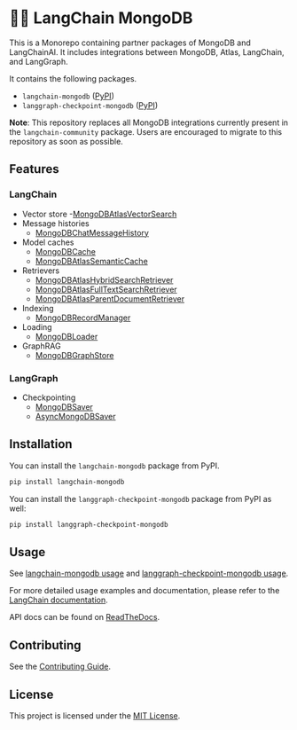 # 🦜️🔗 LangChain MongoDB

This is a Monorepo containing partner packages of MongoDB and LangChainAI.
It includes integrations between MongoDB, Atlas, LangChain, and LangGraph.

It contains the following packages.

- `langchain-mongodb` ([PyPI](https://pypi.org/project/langchain-mongodb/))
- `langgraph-checkpoint-mongodb` ([PyPI](https://pypi.org/project/langgraph-checkpoint-mongodb/))

**Note**: This repository replaces all MongoDB integrations currently present in the `langchain-community` package. Users are encouraged to migrate to this repository as soon as possible.

## Features

### LangChain

- Vector store
    -[MongoDBAtlasVectorSearch](https://python.langchain.com/docs/integrations/vectorstores/mongodb_atlas/)
- Message histories
    - [MongoDBChatMessageHistory](https://python.langchain.com/docs/integrations/memory/mongodb_chat_message_history/)
- Model caches
    - [MongoDBCache](https://python.langchain.com/docs/integrations/providers/mongodb_atlas/#mongodbcache)
    - [MongoDBAtlasSemanticCache](https://python.langchain.com/docs/integrations/providers/mongodb_atlas/#mongodbatlassemanticcache)
- Retrievers
    - [MongoDBAtlasHybridSearchRetriever](https://python.langchain.com/docs/integrations/providers/mongodb_atlas/#hybrid-search-retriever)
    - [MongoDBAtlasFullTextSearchRetriever](https://python.langchain.com/docs/integrations/providers/mongodb_atlas/#full-text-search-retriever)
    - [MongoDBAtlasParentDocumentRetriever](https://langchain-mongodb.readthedocs.io/en/latest/langchain_mongodb/retrievers/langchain_mongodb.retrievers.parent_document.MongoDBAtlasParentDocumentRetriever.html#langchain_mongodb.retrievers.parent_document.MongoDBAtlasParentDocumentRetriever)
- Indexing
    - [MongoDBRecordManager](https://langchain-mongodb.readthedocs.io/en/latest/langchain_mongodb/indexes/langchain_mongodb.indexes.MongoDBRecordManager.html#langchain_mongodb.indexes.MongoDBRecordManager)
- Loading
    - [MongoDBLoader](https://langchain-mongodb.readthedocs.io/en/latest/langchain_mongodb/loaders/langchain_mongodb.loaders.MongoDBLoader.html#langchain_mongodb.loaders.MongoDBLoader)
- GraphRAG
    - [MongoDBGraphStore](https://langchain-mongodb.readthedocs.io/en/latest/langchain_mongodb/graphrag/langchain_mongodb.graphrag.graph.MongoDBGraphStore.html)

### LangGraph

- Checkpointing
    - [MongoDBSaver](https://langchain-mongodb.readthedocs.io/en/latest/langgraph_checkpoint_mongodb/checkpoint/langgraph.checkpoint.mongodb.saver.MongoDBSaver.html#langgraph.checkpoint.mongodb.saver.MongoDBSaver)
    - [AsyncMongoDBSaver](https://langchain-mongodb.readthedocs.io/en/latest/langgraph_checkpoint_mongodb/checkpoint/langgraph.checkpoint.mongodb.aio.AsyncMongoDBSaver.html)

## Installation

You can install the `langchain-mongodb` package from PyPI.

```bash
pip install langchain-mongodb
```

You can install the `langgraph-checkpoint-mongodb` package from PyPI as well:

```bash
pip install langgraph-checkpoint-mongodb
```

## Usage

See [langchain-mongodb usage](libs/langchain-mongodb/README.md#usage) and [langgraph-checkpoint-mongodb usage](libs/langgraph-checkpoint-mongodb/README.md#usage).

For more detailed usage examples and documentation, please refer to the [LangChain documentation](https://python.langchain.com/docs/integrations/providers/mongodb_atlas/).

API docs can be found on [ReadTheDocs](https://langchain-mongodb.readthedocs.io/en/latest/index.html).

## Contributing

See the [Contributing Guide](CONTRIBUTING.md).

## License

This project is licensed under the [MIT License](LICENSE).
